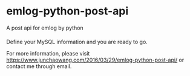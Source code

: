 # emlog-python-post-api
A post api for emlog by python
####
Define your MySQL information and you are ready to go.

For more information, please visit https://www.junchaowang.com/2016/03/29/emlog-python-post-api/ or contact me through email.
